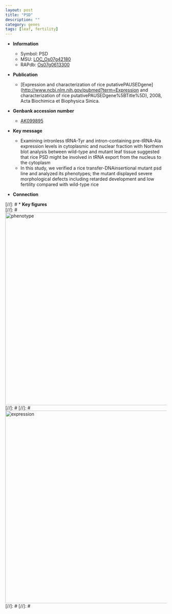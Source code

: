 ```yaml
---
layout: post
title: "PSD"
description: ""
category: genes
tags: [leaf, fertility]
---
```


* **Information**  
    + Symbol: PSD  
    + MSU: [LOC_Os07g42180](http://rice.plantbiology.msu.edu/cgi-bin/ORF_infopage.cgi?orf=LOC_Os07g42180)  
    + RAPdb: [Os07g0613300](http://rapdb.dna.affrc.go.jp/viewer/gbrowse_details/irgsp1?name=Os07g0613300)  

* **Publication**  
    + [Expression and characterization of rice putativePAUSEDgene](http://www.ncbi.nlm.nih.gov/pubmed?term=Expression and characterization of rice putativePAUSEDgene%5BTitle%5D), 2008, Acta Biochimica et Biophysica Sinica.

* **Genbank accession number**  
    + [AK099895](http://www.ncbi.nlm.nih.gov/nuccore/AK099895)

* **Key message**  
    + Examining intronless tRNA-Tyr and intron-containing pre-tRNA-Ala expression levels in cytoplasmic and nuclear fraction with Northern blot analysis between wild-type and mutant leaf tissue suggested that rice PSD might be involved in tRNA export from the nucleus to the cytoplasm
    + In this study, we verified a rice transfer-DNAinsertional mutant psd line and analyzed its phenotypes; the mutant displayed severe morphological defects including retarded development and low fertility compared with wild-type rice

* **Connection**  

[//]: # * **Key figures**  
[//]: # <img src="http://funRiceGenes.github.io/images/PSD.pheno.png" alt="phenotype"  style="width: 600px;"/>
[//]: # 
[//]: # <img src="http://funRiceGenes.github.io/images/PSD.exp.png" alt="expression"  style="width: 600px;"/>
[//]: # 
[//]: # 
